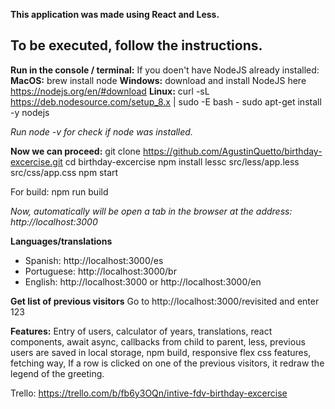 **This application was made using React and Less.**

## To be executed, follow the instructions.

**Run in the console / terminal:**
If you doen't have NodeJS already installed:
**MacOS:** brew install node
**Windows:** download and install NodeJS here https://nodejs.org/en/#download
**Linux:** curl -sL https://deb.nodesource.com/setup_8.x | sudo -E bash -
sudo apt-get install -y nodejs

*Run node -v for check if node was installed.*

**Now we can proceed:**
git clone https://github.com/AgustinQuetto/birthday-excercise.git
cd birthday-excercise
npm install
lessc src/less/app.less src/css/app.css
npm start

For build: npm run build

*Now, automatically will be open a tab in the browser at the address: http://localhost:3000*

**Languages/translations**

 - Spanish: http://localhost:3000/es
 - Portuguese: http://localhost:3000/br
 - English: http://localhost:3000 or http://localhost:3000/en

**Get list of previous visitors**
Go to http://localhost:3000/revisited and enter 123

**Features:**
Entry of users, calculator of years, translations, react components, await async, callbacks from child to parent, less, previous users are saved in local storage, npm build, responsive flex css features, fetching way, If a row is clicked on one of the previous visitors, it redraw the legend of the greeting.



Trello: https://trello.com/b/fb6y3OQn/intive-fdv-birthday-excercise